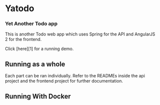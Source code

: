 # Yatodo

### Yet Another Todo app

This is another Todo web app which uses Spring for the API and AngularJS 2 for the 
frontend. 

Click [here][1] for a running demo.


## Running as a whole

Each part can be ran individually. Refer to the READMEs inside the api project and the 
frontend project for further documentation.


## Running With Docker


## 

